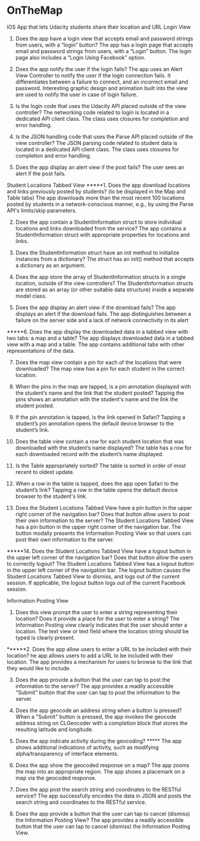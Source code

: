 # OnTheMap
IOS App that lets Udacity students share their location and URL
Login View
1. Does the app have a login view that accepts email and password strings from users, with a “login” button?
The app has a login page that accepts email and password strings from users, with a “Login” button. The login page also includes a “Login Using Facebook” option.

2. Does the app notify the user if the login fails?
The app uses an Alert View Controller to notify the user if the login connection fails. It differentiates between a failure to connect, and an incorrect email and password. Interesting graphic design and animation built into the view are used to notify the user in case of login failure. 

3. Is the login code that uses the Udacity API placed outside of the view controller?
The networking code related to login is located in a dedicated API client class. The class uses closures for completion and error handling.

4. Is the JSON handling code that uses the Parse API placed outside of the view controller?
The JSON parsing code related to student data is located  in a dedicated API client class. The class uses closures for completion and error handling.

5. Does the app display an alert view if the post fails?
The user sees an alert if the post fails.

Student Locations Tabbed View
*****1. Does the app download locations and links previously posted by students?
(to be displayed in the Map and Table tabs)
The app downloads more than the most recent 100 locations posted by students in a network-conscious manner, e.g., by using the Parse API's limits/skip parameters.

2. Does the app contain a StudentInformation struct to store individual locations and links downloaded from the service?
The app contains a StudentInformation struct with appropriate properties for locations and links.

3. Does the StudentInformation struct have an init method to initialize instances from a dictionary?
The struct has an init() method that accepts a dictionary as an argument.

4. Does the app store the array of StudentInformation structs in a single location, outside of the view controllers?
The StudentInformation structs are stored as an array (or other suitable data structure) inside a separate model class.

5. Does the app display an alert view if the download fails?
The app displays an alert if the download fails. The app distinguishes between a failure on the server side and a lack of network connectivity in its alert

*****6. Does the app display the downloaded data in a tabbed view with two tabs: a map and a table?
The app displays downloaded data in a tabbed view with a map and a table. The app contains additional tabs with other representations of the data.

7. Does the map view contain a pin for each of the locations that were downloaded?
The map view has a pin for each student in the correct location.

8. When the pins in the map are tapped, is a pin annotation displayed with the student’s name and the link that the student posted?
Tapping the pins shows an annotation with the student's name and the link the student posted.

9. If the pin annotation is tapped, is the link opened in Safari?
Tapping a student’s pin annotation opens the default device browser to the student’s link.

10. Does the table view contain a row for each student location that was downloaded with the student’s name displayed?
The table has a row for each downloaded record with the student’s name displayed.

11. Is the Table appropriately sorted?
The table is sorted in order of most recent to oldest update.

12. When a row in the table is tapped, does the app open Safari to the student’s link?
Tapping a row in the table opens the default device browser to the student's link.

13. Does the Student Locations Tabbed View have a pin button in the upper right corner of the navigation bar? Does that button allow users to post their own information to the server?
The Student Locations Tabbed View has a pin button in the upper right corner of the navigation bar. The button modally presents the Information Posting View so that users can post their own information to the server.

*****14. Does the Student Locations Tabbed View have a logout button in the upper left corner of the navigation bar? Does that button allow the users to correctly logout?
The Student Locations Tabbed View has a logout button in the upper left corner of the navigation bar. The logout button causes the Student Locations Tabbed View to dismiss, and logs out of the current session. If applicable, the logout button logs out of the current Facebook session.

Information Posting View
1. Does this view prompt the user to enter a string representing their location? Does it provide a place for the user to enter a string?
The Information Posting view clearly indicates that the user should enter a location. The text view or text field where the location string should be typed is clearly present.

******2. Does the app allow users to enter a URL to be included with their location?
he app allows users to add a URL to be included with their location. The app provides a mechanism for users to browse to the link that they would like to include.

3. Does the app provide a button that the user can tap to post the information to the server?
The app provides a readily accessible "Submit" button that the user can tap to post the information to the server.

4. Does the app geocode an address string when a button is pressed?
When a "Submit" button is pressed, the app invokes the geocode address string on CLGeocoder with a completion block that stores the resulting latitude and longitude.

5. Does the app indicate activity during the geocoding?
***** The app shows additional indications of activity, such as modifying alpha/transparency of interface elements.

6. Does the app show the geocoded response on a map?
The app zooms the map into an appropriate region.
The app shows a placemark on a map via the geocoded response.

7. Does the app post the search string and coordinates to the RESTful service?
The app successfully encodes the data in JSON and posts the search string and coordinates to the RESTful service.

8. Does the app provide a button that the user can tap to cancel (dismiss) the Information Posting View?
The app provides a readily accessible button that the user can tap to cancel (dismiss) the Information Posting View.

